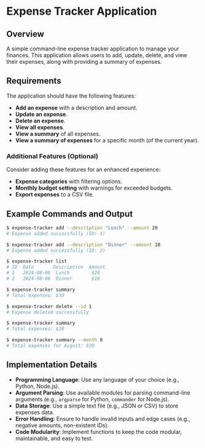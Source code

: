 # Expense Tracker Application

## Overview

A simple command-line expense tracker application to manage your finances. This application allows users to add, update, delete, and view their expenses, along with providing a summary of expenses.

## Requirements

The application should have the following features:

- **Add an expense** with a description and amount.
- **Update an expense**.
- **Delete an expense**.
- **View all expenses**.
- **View a summary** of all expenses.
- **View a summary of expenses** for a specific month (of the current year).

### Additional Features (Optional)

Consider adding these features for an enhanced experience:

- **Expense categories** with filtering options.
- **Monthly budget setting** with warnings for exceeded budgets.
- **Export expenses** to a CSV file.

## Example Commands and Output

```bash
$ expense-tracker add --description "Lunch" --amount 20
# Expense added successfully (ID: 1)

$ expense-tracker add --description "Dinner" --amount 10
# Expense added successfully (ID: 2)

$ expense-tracker list
# ID  Date       Description  Amount
# 1   2024-08-06  Lunch        $20
# 2   2024-08-06  Dinner       $10

$ expense-tracker summary
# Total expenses: $30

$ expense-tracker delete --id 1
# Expense deleted successfully

$ expense-tracker summary
# Total expenses: $20

$ expense-tracker summary --month 8
# Total expenses for August: $20
```

## Implementation Details

- **Programming Language**: Use any language of your choice (e.g., Python, Node.js).
- **Argument Parsing**: Use available modules for parsing command-line arguments (e.g., `argparse` for Python, `commander` for Node.js).
- **Data Storage**: Use a simple text file (e.g., JSON or CSV) to store expenses data.
- **Error Handling**: Ensure to handle invalid inputs and edge cases (e.g., negative amounts, non-existent IDs).
- **Code Modularity**: Implement functions to keep the code modular, maintainable, and easy to test.
